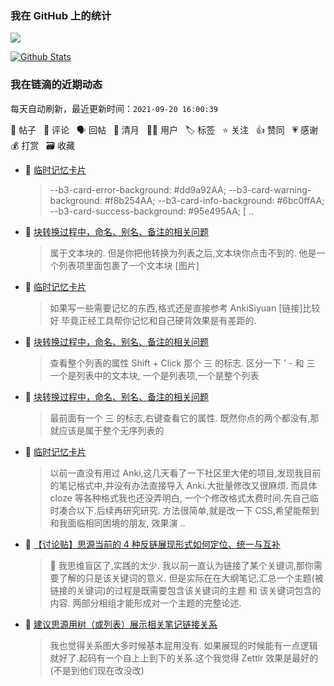 ### 我在 GitHub 上的统计

<a title="Hits" target="_blank" href="https://github.com/Crowds21/Crowds21"><img src="https://hits.b3log.org/crowds21/crowds21.svg"></a>

[![Github Stats](https://github-readme-stats.vercel.app/api?username=crowds21&theme=tokyonight&show_icons=true)](https://github.com/crowds21)

<!--events start -->

### 我在链滴的近期动态

每天自动刷新，最近更新时间：`2021-09-20 16:00:39`

📝 帖子 &nbsp; 💬 评论 &nbsp; 🗣 回帖 &nbsp; 🌙 清月 &nbsp; 👨‍💻 用户 &nbsp; 🏷️ 标签 &nbsp; ⭐️ 关注 &nbsp; 👍 赞同 &nbsp; 💗 感谢 &nbsp; 💰 打赏 &nbsp; 🗃 收藏

* 💬 [临时记忆卡片](https://ld246.com/article/1632039562455/comment/1632101428319#comments)

  > --b3-card-error-background: #dd9a92AA; --b3-card-warning-background: #f8b254AA; --b3-card-info-background: #6bc0ffAA; --b3-card-success-background: #95e495AA; [ ..
* 💬 [块转换过程中，命名、别名、备注的相关问题](https://ld246.com/article/1632040704958/comment/1632055311299#comments)

  > 属于文本块的. 但是你把他转换为列表之后,文本块你点击不到的. 他是一个列表项里面包裹了一个文本块 [图片]
* 💬 [临时记忆卡片](https://ld246.com/article/1632039562455/comment/1632052316047#comments)

  > 如果写一些需要记忆的东西,格式还是直接参考 AnkiSiyuan [链接]比较好 毕竟正经工具帮你记忆和自己硬背效果是有差距的.
* 💬 [块转换过程中，命名、别名、备注的相关问题](https://ld246.com/article/1632040704958/comment/1632051922876#comments)

  > 查看整个列表的属性 Shift + Click 那个 三 的标志. 区分一下 ' - 和 三 一个是列表中的文本块, 一个是列表项,一个是整个列表
* 💬 [块转换过程中，命名、别名、备注的相关问题](https://ld246.com/article/1632040704958/comment/1632051810837#comments)

  > 最前面有一个 三 的标志,右键查看它的属性. 既然你点的两个都没有,那就应该是属于整个无序列表的
* 📝 [临时记忆卡片](https://ld246.com/article/1632039562455)

  > 以前一直没有用过 Anki,这几天看了一下社区里大佬的项目,发现我目前的笔记格式中,并没有办法直接导入 Anki.大批量修改又很麻烦. 而具体 cloze 等各种格式我也还没弄明白, 一个个修改格式太费时间.先自己临时凑合以下.后续再研究研究. 方法很简单,就是改一下 CSS,希望能帮到和我面临相同困境的朋友, 效果演 ..
* 💬 [【讨论贴】思源当前的 4 种反链展现形式如何定位、统一与互补](https://ld246.com/article/1632023007590/comment/1632038429644#comments)

  > 🙏 我思维盲区了,实践的太少. 我以前一直认为链接了某个关键词,那你需要了解的只是该关键词的意义. 但是实际在在大纲笔记,汇总一个主题(被链接的关键词)的过程是既需要包含该关键词的主题 和 该关键词包含的内容. 两部分相组才能形成对一个主题的完整论述.
* 💬 [建议思源用树（或列表）展示相关笔记链接关系](https://ld246.com/article/1632022507430/comment/1632032062832#comments)

  > 我也觉得关系图大多时候基本屁用没有. 如果展现的时候能有一点逻辑就好了.起码有一个自上上到下的关系.这个我觉得 Zettlr 效果是最好的(不是到他们现在改没改)


<!--events end -->
